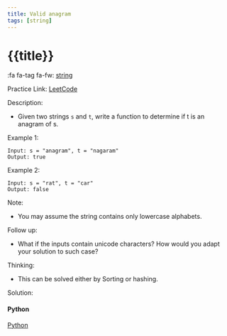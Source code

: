 ```yaml
---
title: Valid anagram
tags: [string]
---
```


# {{title}}

:fa fa-tag fa-fw: [string]({{tagspath}}/string)

Practice Link: [LeetCode](https://leetcode.com/problems/valid-anagram/)

Description:

- Given two strings `s` and `t`, write a function to determine if t is an anagram of s.

Example 1:

```text
Input: s = "anagram", t = "nagaram"
Output: true
```

Example 2:

```text
Input: s = "rat", t = "car"
Output: false
```

Note:

- You may assume the string contains only lowercase alphabets.

Follow up:

- What if the inputs contain unicode characters? How would you adapt your solution to such case?

Thinking:

- This can be solved either by Sorting or hashing.

Solution:

<!-- tabs:start -->
#### **Python**

[Python](../pycode/string/valid-anagram.py ':include :type=code')
<!-- tabs:end -->

